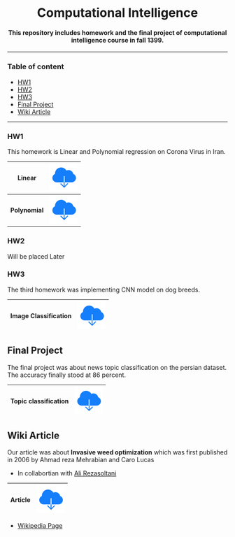 <p align="center">
<h1 align="center">Computational Intelligence</h1>
<h4 align="center">This repository includes homework and the final project of computational intelligence course in fall 1399.</h4>
</p>

---------
### Table of content

  - [HW1](#HW1)
  - [HW2](#HW2)
  - [HW3](#HW3)
  - [Final Project](#final-project)
  - [Wiki Article](#wiki-article)
-----


### HW1

This homework is Linear and Polynomial regression on Corona Virus in Iran.

| Linear 	| [![open](icons/3.svg)](https://colab.research.google.com/drive/1tyEIehRQgYHyTk53nF3O97Hr2MMCikep?usp=sharing) 	|
|:-------:	|:--:	|
|  **Polynomial** 	| [![open](icons/3.svg)](https://colab.research.google.com/drive/1GhbfXDZ7xs_K9Kn6LZ6bMu9P9YtXYTWK?usp=sharing)  |

### HW2

Will be placed Later

### HW3

The third homework was implementing CNN model on dog breeds.

| Image Classification   |  [![](icons/3.svg)](https://colab.research.google.com/drive/163M91ZWTYHc0YRvch0exaZ50-fpY2HUN?usp=sharing)  |
|:--:|:--:|



## Final Project

The final project was about news topic classification on the persian dataset.
The accuracy finally stood at 86 percent.

| Topic classification   |  [![](icons/3.svg)](https://colab.research.google.com/drive/11sxBTb2ZDTEbn5Sksy85B1RRu21-XntW?usp=sharing)  |
|:--:|:--:|


## Wiki Article

Our article was about **Invasive weed optimization** which was first published in 2006 by Ahmad reza Mehrabian and Caro Lucas

- In collabortian with [Ali Rezasoltani](https://github.com/AliRezasoltani1)

| Article   |  [![](icons/3.svg)](http://94.184.118.13:8080/index.php/%D8%A7%D9%84%DA%AF%D9%88%D8%B1%DB%8C%D8%AA%D9%85_%D8%B9%D9%84%D9%81_%D9%87%D8%B1%D8%B2_%D9%85%D9%87%D8%A7%D8%AC%D9%85)  |
|:--:|:--:|

- [Wikipedia Page](https://fa.wikipedia.org/wiki/%D8%A7%D9%84%DA%AF%D9%88%D8%B1%DB%8C%D8%AA%D9%85_%D8%B9%D9%84%D9%81_%D9%87%D8%B1%D8%B2_%D9%85%D9%87%D8%A7%D8%AC%D9%85)

